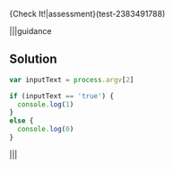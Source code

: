 {Check It!|assessment}(test-2383491788)

|||guidance
## Solution
```javascript
var inputText = process.argv[2]

if (inputText == 'true') {
  console.log(1)
}
else {
  console.log(0)
}
```
|||